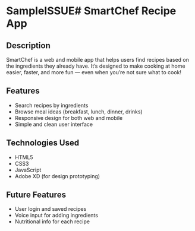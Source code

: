 # SampleISSUE# SmartChef Recipe App

## Description
SmartChef is a web and mobile app that helps users find recipes based on the ingredients they already have. It’s designed to make cooking at home easier, faster, and more fun — even when you’re not sure what to cook!

## Features
- Search recipes by ingredients
- Browse meal ideas (breakfast, lunch, dinner, drinks)
- Responsive design for both web and mobile
- Simple and clean user interface

## Technologies Used
- HTML5  
- CSS3  
- JavaScript  
- Adobe XD (for design prototyping)

## Future Features
- User login and saved recipes
- Voice input for adding ingredients
- Nutritional info for each recipe
